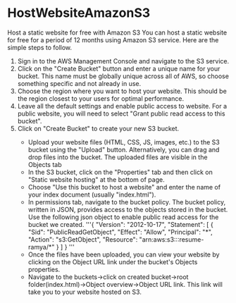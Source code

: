 # HostWebsiteAmazonS3
Host a static website for free with Amazon S3 
You can host a static website for free for a period of 12 months using Amazon S3 service.
Here are the simple steps to follow.
<ol>
<li>Sign in to the AWS Management Console and navigate to the S3 service.</li>
<li>Click on the "Create Bucket" button and enter a unique name for your bucket. This name must be globally unique across all of AWS, so choose something specific and not already in use.</li>
<li>Choose the region where you want to host your website. This should be the region closest to your users for optimal performance.</li>
<li>Leave all the default settings and enable public access to website. For a public website, you will need to select "Grant public read access to this bucket".</li>
<li>Click on "Create Bucket" to create your new S3 bucket.</li>
<ul>
<li>Upload your website files (HTML, CSS, JS, images, etc.) to the S3 bucket using the "Upload" button. Alternatively, you can drag and drop files into the bucket. The uploaded files are visible in the Objects tab</li>
<li>In the S3 bucket, click on the "Properties" tab and then click on "Static website hosting" at the bottom of page.</li>
<li>Choose "Use this bucket to host a website" and enter the name of your index document (usually "index.html").</li>
<li>In permissions tab, navigate to the bucket policy. The bucket policy, written in JSON, provides access to the objects stored in the bucket. Use the following json object to enable public read access for the bucket we created.
'''{
    "Version": "2012-10-17",
    "Statement": [
        {
            "Sid": "PublicReadGetObject",
            "Effect": "Allow",
            "Principal": "*",
            "Action": "s3:GetObject",
            "Resource": "arn:aws:s3:::resume-ramya/*"
        }
    ]
}
'''
<li>Once the files have been uploaded, you can view your website by clicking on the Object URL link under the bucket's Objects properties.
</li>
<li>Navigate to the buckets->click on created bucket->root folder(index.html)->Object overview->Object URL link.  This link will take you to your website hosted on S3.</li>
